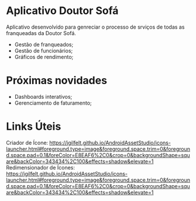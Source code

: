 # Aplicativo Doutor Sofá

Aplicativo desenvolvido para genreciar o processo de srviços de todas as franqueadas da Doutor Sofá.

  - Gestão de franqueados;
  - Gestão de funcionários;
  - Gráficos de rendimento;


# Próximas novidades

  - Dashboards interativos;
  - Gerenciamento de faturamento;


# Links Úteis

Criador de Ícone:
https://jgilfelt.github.io/AndroidAssetStudio/icons-launcher.html#foreground.type=image&foreground.space.trim=0&foreground.space.pad=0.1&foreColor=E8EAF6%2C0&crop=0&backgroundShape=square&backColor=343434%2C100&effects=shadow&elevate=1
Redimensionador de Ícones:
https://jgilfelt.github.io/AndroidAssetStudio/icons-launcher.html#foreground.type=image&foreground.space.trim=0&foreground.space.pad=0.1&foreColor=E8EAF6%2C0&crop=0&backgroundShape=square&backColor=343434%2C100&effects=shadow&elevate=1